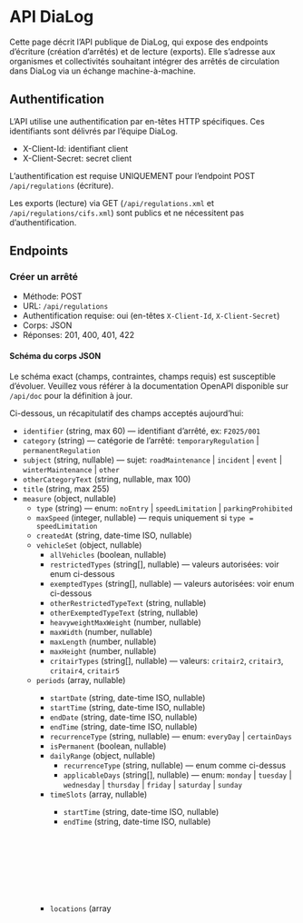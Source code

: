 # API DiaLog

Cette page décrit l’API publique de DiaLog, qui expose des endpoints d’écriture (création d’arrêtés) et de lecture (exports). Elle s’adresse aux organismes et collectivités souhaitant intégrer des arrêtés de circulation dans DiaLog via un échange machine-à-machine.

## Authentification

L’API utilise une authentification par en-têtes HTTP spécifiques. Ces identifiants sont délivrés par l’équipe DiaLog.

- X-Client-Id: identifiant client
- X-Client-Secret: secret client

L’authentification est requise UNIQUEMENT pour l’endpoint POST `/api/regulations` (écriture).

Les exports (lecture) via GET (`/api/regulations.xml` et `/api/regulations/cifs.xml`) sont publics et ne nécessitent pas d’authentification.

## Endpoints

### Créer un arrêté

- Méthode: POST
- URL: `/api/regulations`
- Authentification requise: oui (en-têtes `X-Client-Id`, `X-Client-Secret`)
- Corps: JSON
- Réponses: 201, 400, 401, 422

#### Schéma du corps JSON

Le schéma exact (champs, contraintes, champs requis) est susceptible d’évoluer. Veuillez vous référer à la documentation OpenAPI disponible sur `/api/doc` pour la définition à jour.

Ci-dessous, un récapitulatif des champs acceptés aujourd’hui:

- `identifier` (string, max 60) — identifiant d’arrêté, ex: `F2025/001`
- `category` (string) — catégorie de l’arrêté: `temporaryRegulation` | `permanentRegulation`
- `subject` (string, nullable) — sujet: `roadMaintenance` | `incident` | `event` | `winterMaintenance` | `other`
- `otherCategoryText` (string, nullable, max 100)
- `title` (string, max 255)
- `measure` (object, nullable)
  - `type` (string) — enum: `noEntry` | `speedLimitation` | `parkingProhibited`
  - `maxSpeed` (integer, nullable) — requis uniquement si `type = speedLimitation`
  - `createdAt` (string, date-time ISO, nullable)
  - `vehicleSet` (object, nullable)
    - `allVehicles` (boolean, nullable)
    - `restrictedTypes` (string[], nullable) — valeurs autorisées: voir enum ci-dessous
    - `exemptedTypes` (string[], nullable) — valeurs autorisées: voir enum ci-dessous
    - `otherRestrictedTypeText` (string, nullable)
    - `otherExemptedTypeText` (string, nullable)
    - `heavyweightMaxWeight` (number, nullable)
    - `maxWidth` (number, nullable)
    - `maxLength` (number, nullable)
    - `maxHeight` (number, nullable)
    - `critairTypes` (string[], nullable) — valeurs: `critair2`, `critair3`, `critair4`, `critair5`
  - `periods` (array<object>, nullable)
    - `startDate` (string, date-time ISO, nullable)
    - `startTime` (string, date-time ISO, nullable)
    - `endDate` (string, date-time ISO, nullable)
    - `endTime` (string, date-time ISO, nullable)
    - `recurrenceType` (string, nullable) — enum: `everyDay` | `certainDays`
    - `isPermanent` (boolean, nullable)
    - `dailyRange` (object, nullable)
      - `recurrenceType` (string, nullable) — enum comme ci-dessus
      - `applicableDays` (string[], nullable) — enum: `monday` | `tuesday` | `wednesday` | `thursday` | `friday` | `saturday` | `sunday`
    - `timeSlots` (array<object>, nullable)
      - `startTime` (string, date-time ISO, nullable)
      - `endTime` (string, date-time ISO, nullable)
  - `locations` (array<object>, nullable)
    - `roadType` (string) — enum: `lane` | `departmentalRoad` | `nationalRoad` | `rawGeoJSON`
    - `namedStreet` (object, nullable) — utilisé avec `roadType = lane`
      - `cityCode`, `cityLabel`, `roadName` (string, nullable)
      - `fromPointType`, `fromHouseNumber`, `fromRoadName` (string, nullable)
      - `toPointType`, `toHouseNumber`, `toRoadName` (string, nullable)
      - `geometry` (string GeoJSON, nullable)
      - `direction` (string, nullable) — enum: `BOTH` | `A_TO_B` | `B_TO_A`
    - `departmentalRoad` (object, nullable) — utilisé avec `roadType = departmentalRoad`
      - `administrator`, `roadNumber`, `fromDepartmentCode`, `fromPointNumber`, `toDepartmentCode`, `toPointNumber` (string, nullable)
      - `fromAbscissa`, `toAbscissa` (integer, nullable)
      - `fromSide`, `toSide` (string, nullable)
      - `direction` (string, nullable) — enum: `BOTH` | `A_TO_B` | `B_TO_A`
      - `geometry` (string GeoJSON, nullable)
    - `nationalRoad` (object, nullable) — utilisé avec `roadType = nationalRoad`
      - mêmes champs que `departmentalRoad`
    - `rawGeoJSON` (object, nullable) — utilisé avec `roadType = rawGeoJSON`
      - `label` (string, nullable)
      - `geometry` (string GeoJSON, nullable)

##### Enums détaillés

- `measure.type` (MeasureTypeEnum): `noEntry`, `speedLimitation`, `parkingProhibited`
- `locations[*].roadType` (RoadTypeEnum): `lane`, `departmentalRoad`, `nationalRoad`, `rawGeoJSON`
- `namedStreet.direction`, `departmentalRoad.direction`, `nationalRoad.direction` (DirectionEnum): `BOTH`, `A_TO_B`, `B_TO_A`
- `periods[*].recurrenceType`, `dailyRange.recurrenceType` (PeriodRecurrenceTypeEnum): `everyDay`, `certainDays`
- `dailyRange.applicableDays` (ApplicableDayEnum): `monday`, `tuesday`, `wednesday`, `thursday`, `friday`, `saturday`, `sunday`
- `vehicleSet.restrictedTypes` / `vehicleSet.exemptedTypes` (VehicleTypeEnum, sous-ensembles):
  - Restreints possibles: `heavyGoodsVehicle`, `dimensions`, `critair`, `hazardousMaterials`, `other`
  - Exemptés possibles: `commercial`, `emergencyServices`, `bicycle`, `pedestrians`, `taxi`, `carSharing`, `roadMaintenanceOrConstruction`, `other`
- `vehicleSet.critairTypes` (CritairEnum): `critair2`, `critair3`, `critair4`, `critair5`

#### Exemple de requête (complet)

```json
{
  "identifier": "F2025/001",
  "category": "temporaryRegulation",
  "subject": "roadMaintenance",
  "title": "Travaux",
  "measure": {
    "type": "speedLimitation",
    "maxSpeed": 30,
    "createdAt": "2025-10-09T08:00:00Z",
    "vehicleSet": {
      "allVehicles": false,
      "restrictedTypes": ["heavyGoodsVehicle","dimensions","critair"],
      "exemptedTypes": ["emergencyServices","roadMaintenanceOrConstruction"],
      "heavyweightMaxWeight": 3.5,
      "maxWidth": 2.1,
      "maxLength": 7.5,
      "maxHeight": 3.0,
      "critairTypes": ["critair4","critair5"]
    },
    "periods": [
      {
        "startDate": "2025-10-10T00:00:00Z",
        "startTime": "2025-10-10T08:00:00Z",
        "endDate": "2025-10-20T00:00:00Z",
        "endTime": "2025-10-20T18:00:00Z",
        "recurrenceType": "certainDays",
        "isPermanent": false,
        "dailyRange": {
          "recurrenceType": "certainDays",
          "applicableDays": ["monday","tuesday","wednesday"]
        },
        "timeSlots": [
          { "startTime": "2025-10-10T08:00:00Z", "endTime": "2025-10-10T12:00:00Z" },
          { "startTime": "2025-10-10T14:00:00Z", "endTime": "2025-10-10T18:00:00Z" }
        ]
      }
    ],
    "locations": [
      {
        "roadType": "lane",
        "namedStreet": {
          "cityCode": "75056",
          "cityLabel": "Paris",
          "roadName": "Rue Exemple",
          "fromPointType": "houseNumber",
          "fromHouseNumber": "10",
          "toPointType": "houseNumber",
          "toHouseNumber": "20",
          "direction": "BOTH"
        }
      }
    ]
  }
}
```

#### Exemple de requête

Voir `/api/doc` pour le schéma à jour du corps JSON. Exemple d’appel générique:

```bash
curl -X POST \
  'https://dialog.beta.gouv.fr/api/regulations' \
  -H 'Content-Type: application/json' \
  -H 'X-Client-Id: VOTRE_CLIENT_ID' \
  -H 'X-Client-Secret: VOTRE_CLIENT_SECRET' \
  --data-binary @payload.json
```

#### Réponses

- 201 Création réussie

```json
{
  "message": "Regulation 123e4567-e89b-12d3-a456-426614174000 created"
}
```

- 400 Erreur métier (géocodage / périmètre géographique)

```json
{
  "status": 400,
  "detail": "Le géocodage de la voie a échoué."
}
```

- 401 Non authentifié / identifiants invalides

```json
{
  "message": "Unauthorized"
}
```

- 422 Erreur de validation

Lorsque des erreurs de validation surviennent, la réponse a la structure suivante:

```json
{
  "status": 422,
  "detail": "Validation failed",
  "violations": [
    {
      "propertyPath": "title",
      "title": "Cette valeur ne doit pas être vide.",
      "parameters": {}
    }
  ]
}
```

Remarques:
- Les erreurs métier (code 400) incluent notamment: échec de géocodage de voie, abscisse hors plage, échec de géocodage de route numérotée, impossibilité d'intervention de l'organisation sur la géométrie.
- Les erreurs de validation (code 422) concernent les contraintes de format et de cohérence des données.

## Support

Pour obtenir des identifiants d’accès ou signaler un problème, contactez l’équipe DiaLog.

### Export DATEX II

- Méthode: GET
- URL: `/api/regulations.xml`
- Authentification requise: non
- Réponse: XML (`Content-Type: text/xml; charset=UTF-8`)

#### Exemple de requête

```bash
curl -X GET 'https://dialog.beta.gouv.fr/api/regulations.xml' -H 'Accept: application/xml'
```

#### Détails

- Le flux suit le standard DATEX II (schémas disponibles dans `docs/spec/datex2/`).
- Le document XML contient l’ensemble des arrêtés publiés, prêts à être réutilisés.

### Export CIFS (Waze)

- Méthode: GET
- URL: `/api/regulations/cifs.xml`
- Authentification requise: non
- Réponse: XML (`Content-Type: text/xml; charset=UTF-8`)

#### Exemple de requête

```bash
curl -X GET 'https://dialog.beta.gouv.fr/api/regulations/cifs.xml' -H 'Accept: application/xml'
```

#### Limitations

- En raison des limites du format propriétaire CIFS (Waze), seules les interdictions de circulation temporaires s’appliquant à tous les véhicules sont exposées. Les autres cas (ex. zone 30, restrictions poids lourds, permanentes, etc.) ne sont pas inclus.
